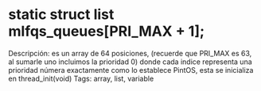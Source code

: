 # static struct list mlfqs_queues[PRI_MAX + 1];

Descripción: es un array de 64 posiciones, (recuerde que PRI_MAX es 63, al sumarle uno incluimos la prioridad 0) donde cada indice representa una prioridad númera exactamente como lo establece PintOS, esta se inicializa en thread_init(void)
Tags: array, list, variable